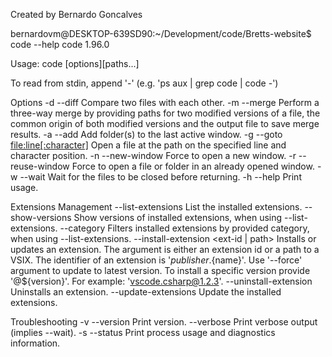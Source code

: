 Created by Bernardo Goncalves

bernardovm@DESKTOP-639SD90:~/Development/code/Bretts-website$ code --help
code 1.96.0

Usage: code [options][paths...]

To read from stdin, append '-' (e.g. 'ps aux | grep code | code -')

Options
  -d --diff <file> <file>                    Compare two files with each other.
  -m --merge <path1> <path2> <base> <result> Perform a three-way merge by providing paths for two modified versions of a file, the common origin of both modified versions and the
                                             output file to save merge results.
  -a --add <folder>                          Add folder(s) to the last active window.
  -g --goto <file:line[:character]>          Open a file at the path on the specified line and character position.
  -n --new-window                            Force to open a new window.
  -r --reuse-window                          Force to open a file or folder in an already opened window.
  -w --wait                                  Wait for the files to be closed before returning.
  -h --help                                  Print usage.

Extensions Management
  --list-extensions                   List the installed extensions.
  --show-versions                     Show versions of installed extensions, when using --list-extensions.
  --category <category>               Filters installed extensions by provided category, when using --list-extensions.
  --install-extension <ext-id | path> Installs or updates an extension. The argument is either an extension id or a path to a VSIX. The identifier of an extension is
                                      '${publisher}.${name}'. Use '--force' argument to update to latest version. To install a specific version provide '@${version}'. For example:
                                      'vscode.csharp@1.2.3'.
  --uninstall-extension <ext-id>      Uninstalls an extension.
  --update-extensions                 Update the installed extensions.

Troubleshooting
  -v --version Print version.
  --verbose    Print verbose output (implies --wait).
  -s --status  Print process usage and diagnostics information.